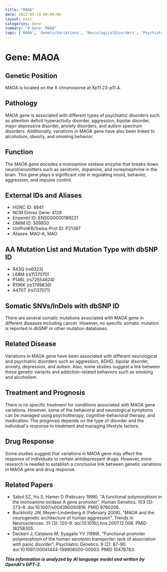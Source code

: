 ```yaml
---
title: "MAOA"
date: 2023-05-14 00:00:00
layout: post
categories: Gene
summary: "# Gene: MAOA"
tags: ['MAOA', 'GeneticVariations', 'NeurologicalDisorders', 'PsychiatricDisorders', 'DrugResponse', 'BehavioralSymptoms', 'MonoamineOxidase', 'Neurotransmitters']
---
```


# Gene: MAOA

## Genetic Position
MAOA is located on the X chromosome at Xp11.23-p11.4.

## Pathology
MAOA gene is associated with different types of psychiatric disorders such as attention deficit hyperactivity disorder, aggression, bipolar disorder, major depressive disorder, anxiety disorders, and autism spectrum disorders. Additionally, variations in MAOA gene have also been linked to alcoholism, obesity, and smoking behavior.

## Function
The MAOA gene encodes a monoamine oxidase enzyme that breaks down neurotransmitters such as serotonin, dopamine, and norepinephrine in the brain. This gene plays a significant role in regulating mood, behavior, aggression, and impulse control.

## External IDs and Aliases
- HGNC ID: 6841
- NCBI Entrez Gene: 4128
- Ensembl ID: ENSG00000189221
- OMIM ID: 309850
- UniProtKB/Swiss-Prot ID: P21397
- Aliases: MAO-A, MAO

## AA Mutation List and Mutation Type with dbSNP ID
- R43Q (rs6323)
- L68M (rs1137070)
- P146L (rs72554624)
- R196K (rs1799836)
- A470T (rs1137071)

## Somatic SNVs/InDels with dbSNP ID
There are several somatic mutations associated with MAOA gene in different diseases including cancer. However, no specific somatic mutation is reported in dbSNP or other mutation databases.

## Related Disease
Variations in MAOA gene have been associated with different neurological and psychiatric disorders such as aggression, ADHD, bipolar disorder, anxiety, depression, and autism. Also, some studies suggest a link between these genetic variants and addiction-related behaviors such as smoking and alcoholism.

## Treatment and Prognosis
There is no specific treatment for conditions associated with MAOA gene variations. However, some of the behavioral and neurological symptoms can be managed using psychotherapy, cognitive-behavioral therapy, and medication. The prognosis depends on the type of disorder and the individual's response to treatment and managing lifestyle factors.

## Drug Response 
Some studies suggest that variations in MAOA gene may affect the response of individuals to certain antidepressant drugs. However, more research is needed to establish a conclusive link between genetic variations in MAOA gene and drug response.

## Related Papers
- Sabol SZ, Hu S, Hamer D (February 1998). "A functional polymorphism in the monoamine oxidase A gene promoter". Human Genetics. 103 (3): 273–9. doi:10.1007/s004390050816. PMID 9760206.
- Buckholtz JW, Meyer-Lindenberg A (February 2008). "MAOA and the neurogenetic architecture of human aggression". Trends in Neurosciences. 31 (3): 120–9. doi:10.1016/j.tins.2007.12.006. PMID 18258305.
- Deckert J, Catalano M, Syagailo YV (1999). "Functional promoter polymorphism of the human serotonin transporter: lack of association with panic disorder". Psychiatric Genetics. 9 (2): 87–90. doi:10.1097/00041444-199906000-00003. PMID 10478783.

**_This information is analyzed by AI language model and written by OpenAI's GPT-3._**